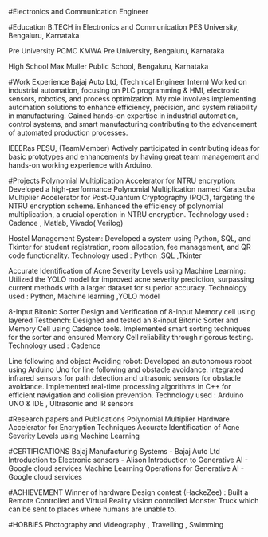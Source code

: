 #Electronics and Communication Engineer

#Education
B.TECH in Electronics and Communication
PES University, Bengaluru, Karnataka

Pre University
PCMC
KMWA Pre University, Bengaluru, Karnataka

High School
Max Muller Public School, Bengaluru, Karnataka

#Work Experience
Bajaj Auto Ltd, (Technical Engineer Intern) 
Worked on industrial automation, focusing on PLC programming & HMI, electronic sensors, robotics, and process optimization. My role involves implementing automation solutions to enhance efficiency, precision, and system reliability in manufacturing. Gained hands-on expertise in industrial automation, control systems, and smart manufacturing contributing to the advancement of automated production processes.

IEEERas PESU, (TeamMember) 
Actively participated in contributing ideas for basic prototypes and enhancements by having great team management and hands-on working experience with Arduino. 

#Projects
Polynomial Multiplication Accelerator for NTRU encryption: Developed a high-performance Polynomial Multiplication named Karatsuba Multiplier Accelerator for Post-Quantum Cryptography (PQC), targeting the NTRU encryption scheme. Enhanced the efficiency of polynomial multiplication, a crucial operation in NTRU encryption. 
Technology used : Cadence , Matlab, Vivado( Verilog)

Hostel Management System: Developed a system using Python, SQL, and Tkinter for student registration, room allocation, fee management, and QR code functionality. 
Technology used : Python ,SQL ,Tkinter

Accurate Identification of Acne Severity Levels using Machine Learning: Utilized the YOLO model for improved acne severity prediction, surpassing current methods with a larger dataset for superior accuracy. 
Technology used : Python, Machine learning ,YOLO model

8-Input Bitonic Sorter Design and Verification of 8-Input Memory cell using layered Testbench: Designed and tested an 8-input Bitonic Sorter and Memory Cell using Cadence tools. Implemented smart sorting techniques for the sorter and ensured Memory Cell reliability through rigorous testing. 
Technology used : Cadence

Line following and object Avoiding robot: Developed an autonomous robot using Arduino Uno for line following and obstacle avoidance. Integrated infrared sensors for path detection and ultrasonic sensors for obstacle avoidance. Implemented real-time processing algorithms in C++ for efficient navigation and collision prevention. 
Technology used : Arduino UNO & IDE , Ultrasonic and IR sensors

#Research papers and Publications
Polynomial Multiplier Hardware Accelerator for Encryption Techniques
Accurate Identification of Acne Severity Levels using Machine Learning

#CERTIFICATIONS
Bajaj Manufacturing Systems - Bajaj Auto Ltd
Introduction to Electronic sensors - Alison
Introduction to Generative AI - Google cloud services
Machine Learning Operations for Generative AI - Google cloud services

#ACHIEVEMENT
Winner of hardware Design contest (HackeZee) : Built a Remote Controlled and Virtual Reality vision controlled Monster Truck which can be sent to places where humans are unable to.

#HOBBIES
Photography and Videography , Travelling , Swimming
